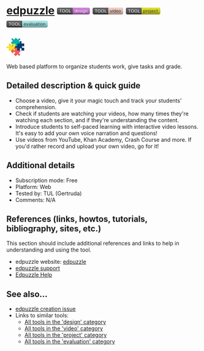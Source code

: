 # [edpuzzle](https://edpuzzle.com/)  [<img src="images/design.png" align="bottom">](https://github.com/e-CLOSE/Toolbox/issues?q=label%3A01_TOOL+label%3Adesign) [<img src="images/video.png" align="bottom">](https://github.com/e-CLOSE/Toolbox/issues?q=label%3A01_TOOL+label%3Avideo) [<img src="images/project.png" align="bottom">](https://github.com/e-CLOSE/Toolbox/issues?q=label%3A01_TOOL+label%3Aproject) [<img src="images/evaluation.png" align="bottom">](https://github.com/e-CLOSE/Toolbox/issues?q=label%3A01_TOOL+label%3Aevaluation)

![EDpuzzle Logo](images/edpuzzle.png)

Web based platform to organize students work, give tasks and grade.


## Detailed description & quick guide

- Choose a video, give it your magic touch and track your students' comprehension.
- Check if students are watching your videos, how many times they're watching each section, and if they're understanding the content.
- Introduce students to self-paced learning with interactive video lessons. It's easy to add your own voice narration and questions!
- Use videos from YouTube, Khan Academy, Crash Course and more. If you'd rather record and upload your own video, go for it!


## Additional details

- Subscription mode: Free
- Platform: Web
- Tested by: TUL (Gertruda)
- Comments: N/A


## References (links, howtos, tutorials, bibliography, sites, etc.)

This section should include additional references and links to help in
understanding and using the tool.

- edpuzzle website: [edpuzzle](https://edpuzzle.com/)
- [edpuzzle support](https://support.edpuzzle.com/hc/en-us/sections/360001671011-Getting-Started)
- [Edpuzzle Help](https://www.youtube.com/watch?v=MzG597ojhgE)


## See also...

- [edpuzzle creation issue](https://github.com/e-CLOSE/Toolbox/issues/101)
- Links to similar tools:
  - [All tools in the 'design' category](https://github.com/e-CLOSE/Toolbox/issues?q=label%3A01_TOOL+label%3Adesign)
  - [All tools in the 'video' category](https://github.com/e-CLOSE/Toolbox/issues?q=label%3A01_TOOL+label%3Avideo)
  - [All tools in the 'project' category](https://github.com/e-CLOSE/Toolbox/issues?q=label%3A01_TOOL+label%3Aproject)
  - [All tools in the 'evaluation' category](https://github.com/e-CLOSE/Toolbox/issues?q=label%3A01_TOOL+label%3Aevaluation)
